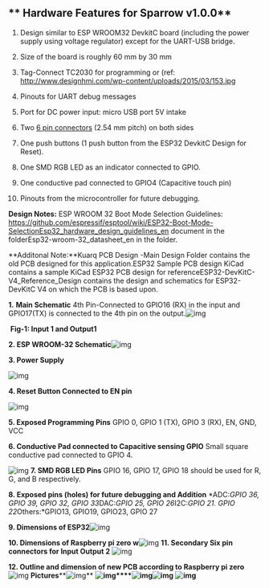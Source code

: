 ## ** Hardware Features for Sparrow v1.0.0**

1. Design similar to ESP WROOM32 DevkitC board (including the power supply using voltage regulator) except for the UART-USB bridge.

2.  Size of the board is roughly 60 mm by 30 mm

3. Tag-Connect TC2030 for programming or (ref: http://www.designhmi.com/wp-content/uploads/2015/03/153.jpg

4. Pinouts for UART debug messages

5. Port for DC power input: micro USB port 5V intake

6. Two [6 pin connectors](https://www.alibaba.com/product-detail/2-54mm-Pitch-Molex-6-Pin_60759974767.html) (2.54 mm pitch) on both sides

7. One push buttons (1 push button from the ESP32 DevkitC Design for Reset).

8. One SMD RGB LED as an indicator connected to GPIO.

9. One conductive pad connected to GPIO4 (Capacitive touch pin)

10. Pinouts from the microcontroller for future debugging.   

    

**Design Notes:** ESP WROOM 32 Boot Mode Selection Guidelines: https://github.com/espressif/esptool/wiki/ESP32-Boot-Mode-SelectionEsp32_hardware_design_guidelines_en document in the folderEsp32-wroom-32_datasheet_en in the folder. 

**Additonal Note:**Kuarq PCB Design -Main Design Folder contains the old PCB designed for this application.ESP32 Sample PCB design KiCad contains a sample KiCad ESP32 PCB design for referenceESP32-DevKitC-V4_Reference_Design contains the design and schematics for ESP32-DevKitC V4 on which the PCB is based upon.            



**1.**	**Main Schematic** 4th Pin-Connected to GPIO16 (RX) in the input and GPIO17(TX) is connected to the 4th pin on the output.![img](https://lh4.googleusercontent.com/yvXDm4NlF-jvOtin3oVi5NNIP8ARvF36K1IGBKQwISajsWllAikOYBFT9mHeNN0ZghptjItvgXKa7FQ2Llu48zKMpFTUkfodWppzM_Zv2d0QNUkc2kvqIf9fSWTURlTw7OB6Adyz) 

​																			**Fig-1: Input 1 and Output1**  



**2. ESP WROOM-32 Schematic**![img](https://lh5.googleusercontent.com/nposLGvv0jKpjvR5jdDNgKupGl2Xq_4FNQ4iKK-jQgcxLpdFYNgdN02Ds3aASJrLzs4kG8QfRmtDH7BuzCB8yxJ-KuUYG5MGZgPzkrtehOr3fhzYtdOIbB5hYd19qEUTyiZHE0FS) 

**3. Power Supply**

![img](https://lh5.googleusercontent.com/UeYsn2I3FnJeaqMdS35xCa5Ea8oEvlwxBWJe0ZZqhp512r3t9w2VXWMw4RsGuShmJYXYzmLSIhiQJ0r2vFqIiQZt6zbQIfFjGTpNfYo3nJfuLdkpjdvJVQvKrasZRwFcho8ofanY)  

**4. Reset Button Connected to EN pin**

 ![img](https://lh3.googleusercontent.com/3QaZlFxDKdUeFsmJR475vD4EbDrdGTqnkE_i0yl6X0Y1WNFPgi4VyfFE7ST-ZPdpBqTIBvD9MeP-keIK5ZiyTjbIs7K_B0_CApwIBXHzBLA1W-npcpGmU79zWO2xEVyhG24M-cPm) 

**5. Exposed Programming Pins** GPIO 0, GPIO 1 (TX), GPIO 3 (RX), EN, GND, VCC 

**6. Conductive Pad connected to Capacitive sensing GPIO** Small square conductive pad connected to GPIO 4.

![img](https://lh6.googleusercontent.com/N61EyGOcqpQOAcn3AJI70glo4zJ5SbSoTa64EmYQGvztPhgtouQZYXB_1r0Uxd44nSB-iQD-Wo9Leo6rMWanAsgnTneJIky5EskqRc6aQsAsltEsI8A301LOfU6PaNKBmueRs_KK)  **7. SMD RGB LED Pins** GPIO 16, GPIO 17, GPIO 18 should be used for R, G, and B respectively.  

**8. Exposed pins (holes) for future debugging and Addition** *ADC:*GPIO 36, GPIO 39, GPIO 32, GPIO 33*DAC:*GPIO 25, GPIO 26*I2C:*GPIO 21. GPIO 22*Others:*GPIO13, GPIO19, GPIO23, GPIO 27                              

**9. Dimensions of ESP32**![img](https://lh6.googleusercontent.com/5XwivBWvdYD2yHaUpkuGqNWrqxijyUhIrWzkAfOqgjaR7WJELuyQaCK0Lb7sJsv6MnUcRDYi0ppGkHN_jwoCYk43nyBpDoNMecIlAILPllantLWITeXGJqOyv5Ld-X8vkiC1OMKr)  



**10. Dimensions of Raspberry pi zero w**![img](https://lh6.googleusercontent.com/ySvv1HpRfEDJWoO_BZRu5ALMDP85FIMTj0Vbx1skswSv-BxUZqngWeurI5MedM6hBqwixhxkJHv7crajA9or9aAVCphzWY3QZzg85j1gFMM99lXRvlY_UnY9GeCijJEVz60QlriI)                             **11. Secondary Six pin connectors for Input Output 2** ![img](https://lh4.googleusercontent.com/rFZ-vbPK8uP1EPljP-3k6m70pChnnIiLA94I_kSnP39dPEVFzsCazkUDKg0aj4dt-LAbfAvEzKYfnUr0tSn_lCE2UEutVniSg6gedy6ZYtln5OsvGi1grjYNhYR2h0gEN0rHQ9TY)    



**12. Outline and dimension of new PCB according to Raspberry pi zero**![img](https://lh5.googleusercontent.com/8zdH0x23buswMSeR6pvnCOgbzOtrvhl3fm-2AvF7hb7dN93sHA_Jm-Tj8Lim5kziblIN28thd3bxDbRXu8S9quvCxnjoc67nZiOPNKbSh6VvKAWK-hSmpjj7uMe8iD9ysY7C8bqY) **Pictures****![img](https://lh5.googleusercontent.com/vJFviBlO7uBeVMKYe8uYkvDxLAdNoV1-vsawyECYUF3goltdTSYAGtIxAJHJFfQBQKTfeDtGc6rgtGbNIS3hh-jhzIhjPt7U9_nHmtMJ58VulkpZoIw7R24X9YGHz0YZWPToPBAH)** **![img](https://lh5.googleusercontent.com/SYMh_Nw6o6zLkcccDE2AeALSrqPYp7HKqPsxoa-5-m43qpUEJsglD9wuYQeGfJXKCTlW4-jNSNTja11RY5FoqfYEhFDECaPrh9CTEmdk_nox-qajwKaYRVtSS2VS_eVUaDosmAAR)****![img](https://lh3.googleusercontent.com/ZUxx_4jr5JgfVcjFoNYW4zJhijttYIyPZAszANJDVGirCgWa_Jgoe7T1VgxZ94lQ_H5XA1MYPeYaw7xjieh4esQOxQ1SxV6riuce08mvqnIeSOdsS5nZOc_32u2zTH8Bdwvk5g_m)![img](https://lh3.googleusercontent.com/YSqOLsKxWOQDh1nY03CNy13H3j0SNqubqf-6brLqBZ1bcW5bEgN1KlnY60FQ4Py4M2sRpLRe_2MONE1N7XSduX4Llk3Ze9f7PFoRNNf-DPGOicLuKlTIHcp_EeyTJuZMG5eLDvoP)** **![img](https://lh5.googleusercontent.com/7r4dwXepxc1N4zfI9ftdMVyEBV0cxiOLlnYzhglSG7_iVO8aU2eM6xz8uvMCcrgrnRqPkE4IOiie8wdepsWanBeNeuZVVPCVpqDjeECSBc74ONdrgBirTgjHua0mJQvhHrdqWGl0)**